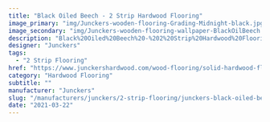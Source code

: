```yaml
---
title: "Black Oiled Beech - 2 Strip Hardwood Flooring"
image_primary: "img/Junckers-wooden-flooring-Grading-Midnight-black.jpg"
image_secondary: "img/Junckers-wooden-flooring-wallpaper-BlackOilBeech.jpg"
description: "Black%20Oiled%20Beech%20-%202%20Strip%20Hardwood%20Flooring%0A%0AStunning%20black%20Hardwood%20Floor%0A%0ABlack%20floors%20give%20you%20a%20modern%20look.%20They%20look%20upscale%20and%20up%20to%20date.%0A%0AJunckers%20offers%20a%A0Beech%202%20Strip%20hardwood%20floor%A0colored%20with%20an%20all%20covering%20black%20oil.%20The%20black%20color%20adds%20an%20elegant%20and%20stylish%20look%20to%20the%20hardwood.%0A%0AGET%20FREE%20SAMPLE%20OR%20QUOTE"
designer: "Junckers"
tags: 
  - "2 Strip Flooring"
href: "https://www.junckershardwood.com/wood-flooring/solid-hardwood-flooring/2-strip-wooden-flooring/product-page/black-oiled-beech-2-strip-hardwood-flooring"
category: "Hardwood Flooring"
subtitle: ""
manufacturer: "Junckers"
slug: "/manufacturers/junckers/2-strip-flooring/junckers-black-oiled-beech-2-strip-hardwood-flooring"
date: "2021-03-22"
---
```


